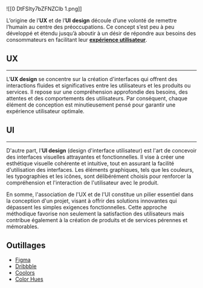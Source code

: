 ![[0 DtFSIty7bZFNZCIb 1.png]]


L’origine de l’**UX** et de l’**UI** **design** découle d’une volonté de remettre l’humain au centre des préoccupations. Ce concept s’est peu à peu développé et étendu jusqu’à aboutir à un désir de répondre aux besoins des consommateurs en facilitant leur [**expérience utilisateur**](https://fr.wikipedia.org/wiki/Exp%C3%A9rience_utilisateur).

## UX
_____
L'**UX design** se concentre sur la création d'interfaces qui offrent des interactions fluides et significatives entre les utilisateurs et les produits ou services. Il repose sur une compréhension approfondie des besoins, des attentes et des comportements des utilisateurs. Par conséquent, chaque élément de conception est minutieusement pensé pour garantir une expérience utilisateur optimale.

## UI
____
D'autre part, l'**UI design** (design d'interface utilisateur) est l'art de concevoir des interfaces visuelles attrayantes et fonctionnelles. Il vise à créer une esthétique visuelle cohérente et intuitive, tout en assurant la facilité d'utilisation des interfaces. Les éléments graphiques, tels que les couleurs, les typographies et les icônes, sont délibérément choisis pour renforcer la compréhension et l'interaction de l'utilisateur avec le produit.


En somme, l'association de l'UX et de l'UI constitue un pilier essentiel dans la conception d'un projet, visant à offrir des solutions innovantes qui dépassent les simples exigences fonctionnelles. Cette approche méthodique favorise non seulement la satisfaction des utilisateurs mais contribue également à la création de produits et de services pérennes et mémorables.

## Outillages

- [Figma](https://www.figma.com)
- [Dribbble](https://dribbble.com/)
- [Coolors](https://coolors.co/)
- [Color Hues](https://www.happyhues.co/)
